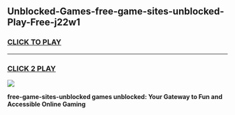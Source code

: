 
## Unblocked-Games-free-game-sites-unblocked-Play-Free-j22w1
<h3>
<a href="https://premium76.site?title=free-game-sites-unblocked&ref=17A">CLICK TO PLAY</a></h3>
<hr>

<h3>
<a href="https://premium76.site?title=free-game-sites-unblocked&ref=17A">CLICK 2 PLAY</a>
  
</h3>

<a href="https://premium76.site?title=free-game-sites-unblocked&ref=17A"><img src="https://clearcache.store/games.png"></a>


**free-game-sites-unblocked games unblocked: Your Gateway to Fun and Accessible Online Gaming**
